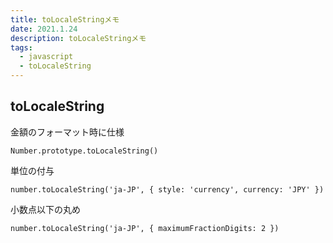```yaml
---
title: toLocaleStringメモ
date: 2021.1.24
description: toLocaleStringメモ
tags: 
  - javascript
  - toLocaleString
---
```


## toLocaleString

金額のフォーマット時に仕様

`Number.prototype.toLocaleString()`

単位の付与
```
number.toLocaleString('ja-JP', { style: 'currency', currency: 'JPY' })
```

小数点以下の丸め
```
number.toLocaleString('ja-JP', { maximumFractionDigits: 2 })
```

